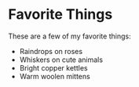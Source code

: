 # Favorite Things

These are a few of my favorite things:

- Raindrops on roses
- Whiskers on cute animals
- Bright copper kettles
- Warm woolen mittens
